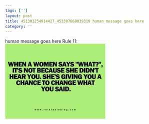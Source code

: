 ```yaml
---
tags: ['']
layout: post
title: 451303254914427_453387668039319 human message goes here
category: ''
---
```

human message goes here
Rule 11:
![451303254914427_453387668039319](/uploads/2012-9-4-451303254914427_453387668039319-human-message-goes-here.jpg)
